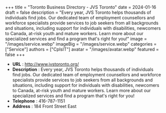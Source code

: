 +++
title = "Toronto Business Directory - JVS Toronto"
date = 2024-01-16
draft = false
description = "Every year, JVS Toronto helps thousands of individuals find jobs. Our dedicated team of employment counsellors and workforce specialists provide services to job seekers from all backgrounds and situations, including support for individuals with disabilities, newcomers to Canada, at-risk youth and mature workers. Learn more about our specialized services and find a program that's right for you!"
image = "/images/service.webp"
imageBig = "/images/service.webp"
categories = ["Service"]
authors = ["CplsIT"]
avatar = "/images/avatar.webp"
featured = false
+++


* **URL** :  http://www.jvstoronto.org/
* **Description** : Every year, JVS Toronto helps thousands of individuals find jobs. Our dedicated team of employment counsellors and workforce specialists provide services to job seekers from all backgrounds and situations, including support for individuals with disabilities, newcomers to Canada, at-risk youth and mature workers. Learn more about our specialized services and find a program that's right for you!
* **Telephone** : 416-787-1151
* **Address** : 184 Front Street East